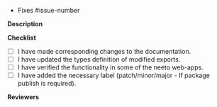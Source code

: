 - Fixes #issue-number

**Description**

**Checklist**

- [ ] I have made corresponding changes to the documentation.
- [ ] I have updated the types definition of modified exports.
- [ ] I have verified the functionality in some of the neeto web-apps.
- [ ] I have added the necessary label (patch/minor/major - If package publish
      is required).

**Reviewers**

<!---
------------- NOTES -------------
1. Do not add a patch/minor/major label if a release is not required.
2. Strike through the points ~~like this~~ if not applicable.
--->
